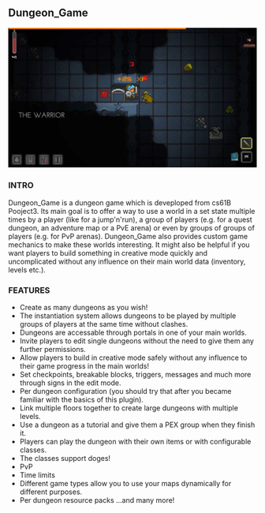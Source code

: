 ## Dungeon_Game
<img src="images/1.jpg" width="560" alt="upground">

### INTRO
Dungeon_Game is a dungeon game which is deveploped from cs61B Pooject3. Its main goal is to offer a way to use a world in a set state multiple times by a player (like for a jump'n'run), a group of players (e.g. for a quest dungeon, an adventure map or a PvE arena) or even by groups of groups of players (e.g. for PvP arenas). Dungeon_Game also provides custom game mechanics to make these worlds interesting. It might also be helpful if you want players to build something in creative mode quickly and uncomplicated without any influence on their main world data (inventory, levels etc.).

### FEATURES 
- Create as many dungeons as you wish!
- The instantiation system allows dungeons to be played by multiple groups of players at the same time without clashes.
- Dungeons are accessable through portals in one of your main worlds. 
- Invite players to edit single dungeons without the need to give them any further permissions. 
- Allow players to build in creative mode safely without any influence to their game progress in the main worlds!
- Set checkpoints, breakable blocks, triggers, messages and much more through signs in the edit mode. 
- Per dungeon configuration (you should try that after you became familiar with the basics of this plugin). 
- Link multiple floors together to create large dungeons with multiple levels. 
- Use a dungeon as a tutorial and give them a PEX group when they finish it.
- Players can play the dungeon with their own items or with configurable classes.
- The classes support doges!
- PvP
- Time limits
- Different game types allow you to use your maps dynamically for different purposes. 
- Per dungeon resource packs
...and many more!


